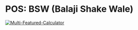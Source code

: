 # POS: BSW (Balaji Shake Wale)

[![Multi-Featured-Calculator](https://img.youtube.com/vi/oJHRnoqVtxc/0.jpg)](https://www.youtube.com/watch?v=oJHRnoqVtxc&list=PLzphKUDKeWDzD7WYYHV_Ia2f9Sq6qzBcd&index=5)
